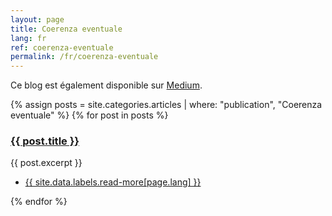 ```yaml
---
layout: page
title: Coerenza eventuale
lang: fr
ref: coerenza-eventuale
permalink: /fr/coerenza-eventuale
---
```


Ce blog est également disponible sur [Medium](https://medium.com/coerenza).

<section>
	<div class="posts">
	{% assign posts = site.categories.articles | where: "publication", "Coerenza eventuale" %}
	{% for post in posts %}
		<article>
			<a href="{{ site.baseurl }}{{ post.url }}" class="image"><img src="{{ post.image }}" alt="" /></a>
			<h3><a href="{{ site.baseurl }}{{ post.url }}">{{ post.title }}</a></h3>
			<p>{{ post.excerpt }}</p>
			<ul class="actions">
				<li><a href="{{ post.url }}" class="button">{{ site.data.labels.read-more[page.lang] }}</a></li>
			</ul>
		</article>
	{% endfor %}
	</div>
</section>
